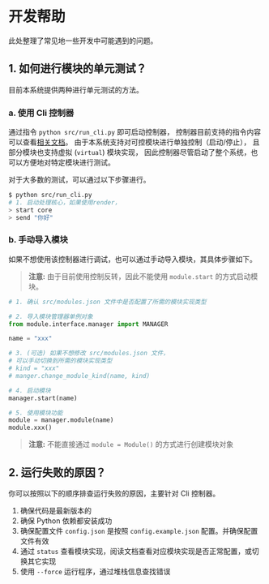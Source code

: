 # 开发帮助

此处整理了常见地一些开发中可能遇到的问题。

## 1. 如何进行模块的单元测试？

目前本系统提供两种进行单元测试的方法。

### a. 使用 Cli 控制器

通过指令 `python src/run_cli.py` 即可启动控制器，
控制器目前支持的指令内容可以查看[相关文档](../controller/cli.md)。
由于本系统支持对可控模块进行单独控制（启动/停止），
且部分模块也支持虚拟 (`virtual`) 模块实现，
因此控制器尽管启动了整个系统，也可以方便地对特定模块进行测试。

对于大多数的测试，可以通过以下步骤进行。

```bash
$ python src/run_cli.py
# 1. 启动处理核心，如果使用render，
> start core
> send "你好"
```

### b. 手动导入模块

如果不想使用该控制器进行调试，也可以通过手动导入模块，其具体步骤如下。

> **注意:** 由于目前使用控制反转，因此不能使用 `module.start` 的方式启动模块。

```python
# 1. 确认 src/modules.json 文件中是否配置了所需的模块实现类型

# 2. 导入模块管理器单例对象
from module.interface.manager import MANAGER

name = "xxx"

# 3. (可选) 如果不想修改 src/modules.json 文件，
# 可以手动切换到所需的模块实现类型
# kind = "xxx"
# manger.change_module_kind(name, kind)

# 4. 启动模块
manager.start(name)

# 5. 使用模块功能
module = manager.module(name)
module.xxx()
```

> **注意:** 不能直接通过 `module = Module()` 的方式进行创建模块对象

## 2. 运行失败的原因？

你可以按照以下的顺序排查运行失败的原因，主要针对 Cli 控制器。

1. 确保代码是最新版本的
2. 确保 Python 依赖都安装成功
3. 确保配置文件 `config.json` 是按照 `config.example.json` 配置。并确保配置文件有效
4. 通过 `status` 查看模块实现，阅读文档查看对应模块实现是否正常配置，或切换其它实现
5. 使用 `--force` 运行程序，通过堆栈信息查找错误
